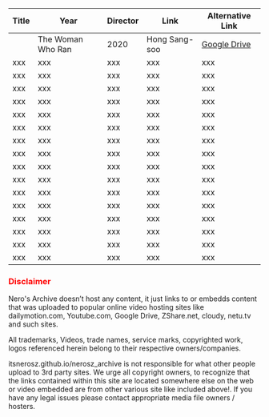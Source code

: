 | Title | Year | Director | Link | Alternative Link |
| --- | --- | --- | --- | --- |
<span style="color: green">| The Woman Who Ran | 2020 | Hong Sang-soo | <a href="https://drive.google.com/file/d/1dOdd1aYjyfum65m1RfiKVueNgsE-ldPO/view">Google Drive</a> | xaax |</span>
| xxx | xxx | xxx | xxx | xxx |
| xxx | xxx | xxx | xxx | xxx |
| xxx | xxx | xxx | xxx | xxx |
| xxx | xxx | xxx | xxx | xxx |
| xxx | xxx | xxx | xxx | xxx |
| xxx | xxx | xxx | xxx | xxx |
| xxx | xxx | xxx | xxx | xxx |
| xxx | xxx | xxx | xxx | xxx |
| xxx | xxx | xxx | xxx | xxx |
| xxx | xxx | xxx | xxx | xxx |
| xxx | xxx | xxx | xxx | xxx |
| xxx | xxx | xxx | xxx | xxx |
| xxx | xxx | xxx | xxx | xxx |
| xxx | xxx | xxx | xxx | xxx |
| xxx | xxx | xxx | xxx | xxx |
| xxx | xxx | xxx | xxx | xxx |























































































### <span style="color: red">Disclaimer</span>

Nero's Archive doesn’t host any content, it just links to or embedds content that was uploaded to popular online video hosting sites like dailymotion.com, Youtube.com, Google Drive, ZShare.net, cloudy, netu.tv and such sites.
 
All trademarks, Videos, trade names, service marks, copyrighted work, logos referenced herein belong to their respective owners/companies. 
 
itsnerosz.github.io/nerosz_archive is not responsible for what other people upload to 3rd party sites. We urge all copyright owners, to recognize that the links contained within this site are located somewhere else on the web or video embedded are from other various site like included above!. If you have any legal issues please contact appropriate media file owners / hosters.
